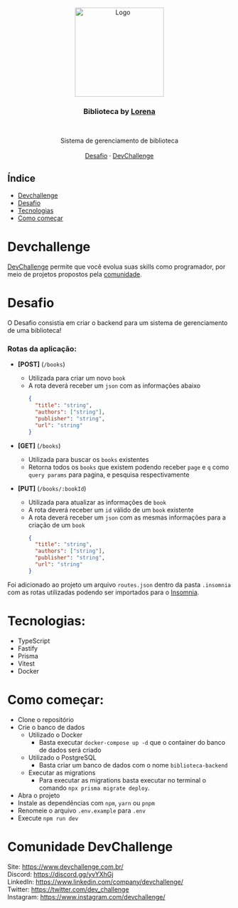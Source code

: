 <br />
<p align="center">
    <img src="https://i.pinimg.com/originals/dd/64/da/dd64da585bc57cb05e5fd4d8ce873f57.png" alt="Logo" width="200">

  <h3 align="center">Biblioteca by <a href="https://github.com/Lorenalgm">Lorena</a></h3>
 <br />
  <p align="center">
     Sistema de gerenciamento de biblioteca
       <br />
    <br />
    <a href="https://github.com/devchallenge-io/biblioteca-backend">Desafio</a>
    ·
    <a href="https://www.devchallenge.com.br/">DevChallenge</a>
  </p>
</p>

## Índice

* [Devchallenge](#devchallenge) 
* [Desafio](#desafio)
* [Tecnologias](#tecnologias)
* [Como começar](#como-começar)

# Devchallenge
<a href="https://devchallenge.now.sh/"> DevChallenge</a> permite que você evolua suas skills como programador, por meio de projetos propostos pela <a href="https://discord.gg/yvYXhGj">comunidade</a>.

# Desafio
O Desafio consistia em criar o backend para um sistema de gerenciamento de uma biblioteca!

### Rotas da aplicação:

- **[POST]** (`/books`)
  - Utilizada para criar um novo `book`
  - A rota deverá receber um `json` com as informações abaixo
    ```json
    {
      "title": "string",
      "authors": ["string"],
      "publisher": "string",
      "url": "string"
    }
    ```

- **[GET]** (`/books`)
  - Utilizada para buscar os `books` existentes
  - Retorna todos os `books` que existem podendo receber `page` e `q` como `query params` para pagina, e pesquisa respectivamente

- **[PUT]** (`/books/:bookId`)
  - Utilizada para atualizar as informações de `book`
  - A rota deverá receber um `id` válido de um `book` existente
  - A rota deverá receber um `json` com as mesmas informações para a criação de um `book`
    ```json
    {
      "title": "string",
      "authors": ["string"],
      "publisher": "string",
      "url": "string"
    }
    ```

Foi adicionado ao projeto um arquivo `routes.json` dentro da pasta `.insomnia` com as rotas utilizadas podendo ser importados para o <a href="https://insomnia.rest/">Insomnia</a>.

# Tecnologias: 
- TypeScript
- Fastify
- Prisma
- Vitest
- Docker

# Como começar:
- Clone o repositório
- Crie o banco de dados
  - Utilizado o Docker
    - Basta executar `docker-compose up -d` que o container do banco de dados será criado
  - Utilizado o PostgreSQL
    - Basta criar um banco de dados com o nome `biblioteca-backend`
  - Executar as migrations
    - Para executar as migrations basta executar no terminal o comando `npx prisma migrate deploy`.
- Abra o projeto
- Instale as dependências com `npm`, `yarn` ou `pnpm`
- Renomeie o arquivo `.env.example` para `.env`
- Execute `npm run dev`


# Comunidade DevChallenge
Site: https://www.devchallenge.com.br/ <br>
Discord: https://discord.gg/yvYXhGj <br>
LinkedIn: https://www.linkedin.com/company/devchallenge/<br>
Twitter: https://twitter.com/dev_challenge<br>
Instagram: https://www.instagram.com/devchallenge/<br>

